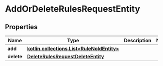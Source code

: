 
# AddOrDeleteRulesRequestEntity

## Properties
Name | Type | Description | Notes
------------ | ------------- | ------------- | -------------
**add** | [**kotlin.collections.List&lt;RuleNoIdEntity&gt;**](RuleNoIdEntity.md) |  | 
**delete** | [**DeleteRulesRequestDeleteEntity**](DeleteRulesRequestDeleteEntity.md) |  | 



